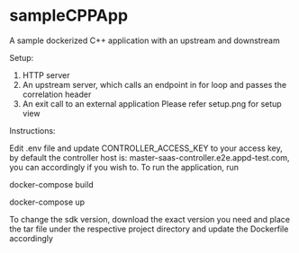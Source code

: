 # sampleCPPApp
A sample dockerized C++ application with an upstream and downstream


Setup:

1. HTTP server
2. An upstream server, which calls an endpoint in for loop and passes the correlation header
3. An exit call to an external application
Please refer setup.png for setup view


Instructions:

Edit .env file and update CONTROLLER_ACCESS_KEY to your access key, by default the controller host is: master-saas-controller.e2e.appd-test.com, you can accordingly if you wish to.
To run the application, run 

docker-compose build

docker-compose up

To change the sdk version, download the exact version you need and place the tar file under the respective project directory and update the Dockerfile accordingly
